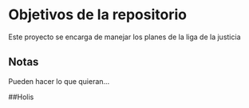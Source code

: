 # Objetivos de la repositorio

Este proyecto se encarga de manejar los planes de la liga de la justicia


## Notas
Pueden hacer lo que quieran...


##Holis
